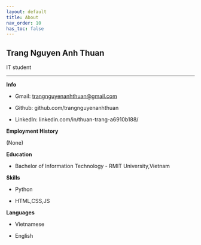 ```yaml
---
layout: default
title: About
nav_order: 10
has_toc: false
---
```


## Trang Nguyen Anh Thuan

IT student

<hr/>

**Info**

- Gmail: trangnguyenanhthuan@gmail.com

- Github: github.com/trangnguyenanhthuan

- LinkedIn: linkedin.com/in/thuan-trang-a6910b188/

**Employment History**

(None)

**Education**

- Bachelor of Information Technology - RMIT University,Vietnam

**Skills**

- Python

- HTML,CSS,JS

**Languages**

- Vietnamese

- English

